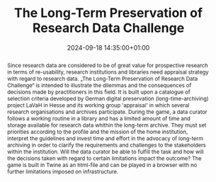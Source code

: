 ---
abstract: 'Since research data are considered to be of great value for prospective
  research in terms of re-usability, research institutions and libraries need appraisal
  strategy with regard to research data. „The Long-Term Preservation of Research Data
  Challenge“ is intended to illustrate the dilemmas and the consequences of decisions
  made by practitioners in this field. It is built upon a catalogue of selection criteria
  developed by German digital preservation (long-time-archiving) project LaVaH in
  Hesse and its working group ''appraisal'' in which several research organisations
  and archives participate. During the game, a data curator follows a working routine
  in a library and has a limited amount of time and storage available for research
  data whithin the long-term archive. They must set priorities according to the profile
  and the mission of the home institution, interpret the guidelines and invest time
  and effort in the advocacy of long-term archiving in order to clarify the requirements
  and challenges to the stakeholders within the institution. Will the data curator
  be able to fulfill the task and how will the decisions taken with regard to certain
  limitations impact the outcome?

  The game is built in Twine as an html-file and can be played in a browser with no
  further limitations imposed on infrastructure.'
creators:
- Elena Hamidy
date: 2024-09-18 14:35:00+01:00
document_url: null
grand_parent: iPRES
institutions: []
keywords:
- governance, resourcing, and management for dp
- scaling up
landing_page_url: ''
language: eng
layout: publication
license: Creative Commons Attribution 4.0 (CC-BY-4.0)
notes_url: https://docs.google.com/document/d/1TECjLA7x-Wy1GeVBzuw5jjqsObbotGkgJbFvOfm-kpo/edit#heading=h.aar4tupij1po
parent: iPRES 2024
publication_type: game
size: null
slides_url: ''
source_name: iPRES
stream_url: ''
title: The Long-Term Preservation of Research Data Challenge
year: 2024
---